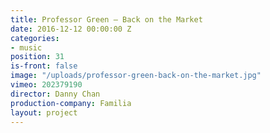 ```yaml
---
title: Professor Green — Back on the Market
date: 2016-12-12 00:00:00 Z
categories:
- music
position: 31
is-front: false
image: "/uploads/professor-green-back-on-the-market.jpg"
vimeo: 202379190
director: Danny Chan
production-company: Familia
layout: project
---
```


